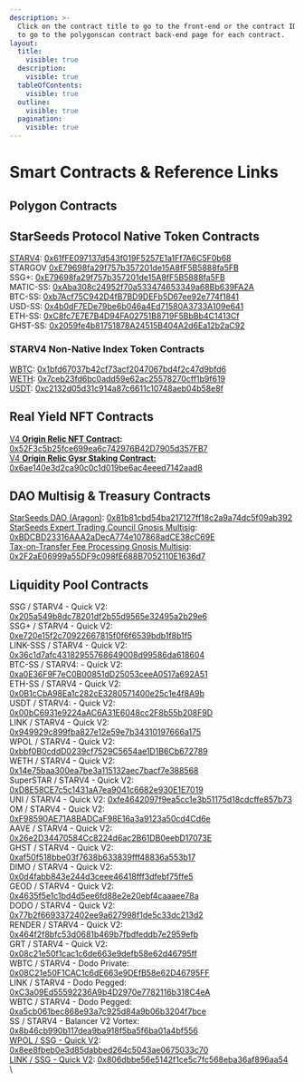 ```yaml
---
description: >-
  Click on the contract title to go to the front-end or the contract ID number
  to go to the polygonscan contract back-end page for each contract.
layout:
  title:
    visible: true
  description:
    visible: true
  tableOfContents:
    visible: true
  outline:
    visible: true
  pagination:
    visible: true
---
```


# Smart Contracts & Reference Links

## Polygon Contracts

## StarSeeds Protocol Native Token Contracts

[STARV4](https://coinmarketcap.com/dexscan/polygon/0x949929c899fba827e12e59e7b34310197666a175/): [0x61fFE097137d543f019F5257E1a1Ff7A6C5F0b68](https://polygonscan.com/token/0x61ffe097137d543f019f5257e1a1ff7a6c5f0b68)\
STARGOV [0xE79698fa29f757b357201de15A8fF5B5888fa5FB](https://polygonscan.com/address/0xe79698fa29f757b357201de15a8ff5b5888fa5fb)\
SSG+: [0xE79698fa29f757b357201de15A8fF5B5888fa5FB](https://polygonscan.com/address/0xe79698fa29f757b357201de15a8ff5b5888fa5fb)\
MATIC-SS: [0xAba308c24952f70a533474653349a68Bb639FA2A](https://polygonscan.com/token/0xaba308c24952f70a533474653349a68bb639fa2a)\
BTC-SS: [0xb7Acf75C942D4fB7BD9DEFb5D67ee92e774f1841](https://polygonscan.com/token/0xb7acf75c942d4fb7bd9defb5d67ee92e774f1841)\
USD-SS: [0x4b0dF7EDe79be6b046a4Ed71580A3733A109e641](https://polygonscan.com/token/0x4b0df7ede79be6b046a4ed71580a3733a109e641)\
ETH-SS: [0xC8fc7E7E7B4D94FA02751B8719F5BbBb4C1413Cf](https://polygonscan.com/token/0xc8fc7e7e7b4d94fa02751b8719f5bbbb4c1413cf/)\
GHST-SS: [0x2059fe4b81751878A24515B404A2d6Ea12b2aC92](https://polygonscan.com/token/0x2059fe4b81751878a24515b404a2d6ea12b2ac92)

### STARV4 Non-Native Index Token Contracts

[WBTC](https://coinmarketcap.com/currencies/wrapped-bitcoin/): [0x1bfd67037b42cf73acf2047067bd4f2c47d9bfd6](https://polygonscan.com/token/0x1bfd67037b42cf73acf2047067bd4f2c47d9bfd6)\
[WETH](https://coinmarketcap.com/currencies/weth/): [0x7ceb23fd6bc0add59e62ac25578270cff1b9f619](https://polygonscan.com/token/0x7ceb23fd6bc0add59e62ac25578270cff1b9f619)\
[USDT](smart-contract-services/v4-origin-relics-real-yield-nfts/): [0xc2132d05d31c914a87c6611c10748aeb04b58e8f](https://polygonscan.com/token/0xc2132d05d31c914a87c6611c10748aeb04b58e8f)

## Real Yield NFT Contracts

[V4 **Origin Relic NFT Contract**](https://launchpad.heymint.xyz/mint/v4-origin-relics-by-starseeds-protocol)**:** [0x52F3c5b25fce699ea6c742976B42D7905d357FB7](https://polygonscan.com/address/0x52f3c5b25fce699ea6c742976b42d7905d357fb7)\
[V4 **Origin Relic Gysr Staking Contract:**](https://app.gysr.io/pool/0x6ae140e3d2ca90c0c1d019be6ac4eeed7142aad8?network=polygon) [0x6ae140e3d2ca90c0c1d019be6ac4eeed7142aad8](https://polygonscan.com/address/0x6ae140e3d2ca90c0c1d019be6ac4eeed7142aad8)

## DAO Multisig & Treasury Contracts

[StarSeeds DAO (Aragon)](https://app.aragon.org/#/daos/polygon/0x81b81cbd54ba217127ff18c2a9a74dc5f09ab392/dashboard): [0x81b81cbd54ba217127ff18c2a9a74dc5f09ab392](https://polygonscan.com/address/0x81b81cbd54ba217127ff18c2a9a74dc5f09ab392)\
[StarSeeds Expert Trading Council Gnosis Multisig](https://app.safe.global/balances?safe=matic:0xBDCBD23316AAA2aDecA774e107868adCE38cC69E): [0xBDCBD23316AAA2aDecA774e107868adCE38cC69E](smart-contracts-and-reference-links.md)\
[Tax-on-Transfer Fee Processing Gnosis Multisig](https://app.safe.global/balances?safe=matic:0x2F2aE06999a55DF9c098fE688B7052110E1636d7): [\
0x2F2aE06999a55DF9c098fE688B7052110E1636d7](smart-contracts-and-reference-links.md)

## Liquidity Pool Contracts

SSG / STARV4 - Quick V2: [0x205a549b8dc78201df2b55d9565e32495a2b29e6](https://polygonscan.com/address/0x205a549b8dc78201df2b55d9565e32495a2b29e6#tokentxns)\
SSG+ / STARV4 -  Quick V2: [0xe720e15f2c70922667815f0f6f6539bdb1f8b1f5](https://polygonscan.com/address/0xe720e15f2c70922667815f0f6f6539bdb1f8b1f5#tokentxns)\
LINK-SSS / STARV4 - Quick V2: [0x36c1d7afc43182955768649008d99586da618604](https://polygonscan.com/address/0x36c1d7afc43182955768649008d99586da618604#tokentxns)\
BTC-SS / STARV4: - Quick V2: [0xa0E36F9F7eC0B00851dD25053ceeA0517a692A51](https://polygonscan.com/address/0x3346b30c4abd39f9a654f4d5a7d0bcaa12151574#tokentxns)\
ETH-SS / STARV4 - Quick V2: [0x0B1cCbA98Ea1c282cE3280571400e25c1e4f8A9b](https://polygonscan.com/address/0x0b1ccba98ea1c282ce3280571400e25c1e4f8a9b#tokentxns)\
USDT / STARV4: - Quick V2: [0x00bC6931e9224aAC6A31E6048cc2F8b55b208F9D](https://polygonscan.com/address/0x00bc6931e9224aac6a31e6048cc2f8b55b208f9d#tokentxns)\
LINK / STARV4 - Quick V2: [0x949929c899fba827e12e59e7b34310197666a175](https://polygonscan.com/address/0x949929c899fba827e12e59e7b34310197666a175#tokentxns)\
WPOL / STARV4 - Quick V2: [0xbbf0B0cddD0239cf7529C5654ae1D1B6Cb672789](https://polygonscan.com/address/0xbbf0b0cddd0239cf7529c5654ae1d1b6cb672789#tokentxns)\
WETH / STARV4 - Quick V2: [0x14e75baa300ea7be3a115132aec7bacf7e388568](https://polygonscan.com/address/0x14e75baa300ea7be3a115132aec7bacf7e388568#tokentxns)\
SuperSTAR / STARV4 - Quick V2: [0xD8E58CE7c5c1431aA7ea9041c6682e930E1E7019](https://polygonscan.com/address/0xd8e58ce7c5c1431aa7ea9041c6682e930e1e7019#tokentxns)\
UNI / STARV4 - Quick V2: [0xfe4642097f9ea5cc1e3b51175d18cdcffe857b73](https://polygonscan.com/address/0xfe4642097f9ea5cc1e3b51175d18cdcffe857b73#tokentxns)\
OM / STARV4 - Quick V2: [0xF98590AE71A8BADCaF98E16a3a9123a50cd4Cd6e](https://polygonscan.com/address/0xf98590ae71a8badcaf98e16a3a9123a50cd4cd6e)\
AAVE / STARV4 - Quick V2: [0x26e2D34470584Cc8224d6ac2B61DB0eebD17073E](https://polygonscan.com/address/0x26e2d34470584cc8224d6ac2b61db0eebd17073e)\
GHST / STARV4 - Quick V2: [0xaf50f518bbe03f7638b633839fff48836a553b17](https://polygonscan.com/address/0xaf50f518bbe03f7638b633839fff48836a553b17)\
DIMO / STARV4 - Quick V2: [0x0d4fabb843e244d3ceee46418fff3dfebf75ffe5](https://polygonscan.com/address/0x0d4fabb843e244d3ceee46418fff3dfebf75ffe5)\
GEOD / STARV4 - Quick V2: [0x4635f5e1c1bd4d5ee6fd88e2e20ebf4caaaee78a](https://polygonscan.com/address/0x4635f5e1c1bd4d5ee6fd88e2e20ebf4caaaee78a)\
DODO / STARV4 - Quick V2: [0x77b2f6693372402ee9a627998f1de5c33dc213d2](https://polygonscan.com/address/0x77b2f6693372402ee9a627998f1de5c33dc213d2#tokentxns)\
RENDER / STARV4 - Quick V2: [0x464f2f8bfc53d0681b469b7fbdfeddb7e2959efb](https://polygonscan.com/address/0x464f2f8bfc53d0681b469b7fbdfeddb7e2959efb#tokentxns)\
GRT / STARV4 - Quick V2: [0x08c21e50f1cac1c6de663e9defb58e62d46795ff](https://polygonscan.com/address/0x08c21e50f1cac1c6de663e9defb58e62d46795ff#tokentxns)\
WBTC / STARV4 - Dodo Private: [0x08C21e50F1CAC1c6dE663e9DEfB58e62D46795FF](https://polygonscan.com/address/0x41dc7c0fe6e77b65144ba9355f17e8dfcc2e58a8#tokentxns)\
LINK / STARV4 - Dodo Pegged: [0xC3a09Ed55592236A9b4D2970e7782116b318C4eA](https://polygonscan.com/address/0xc3a09ed55592236a9b4d2970e7782116b318c4ea#tokentxns)\
WBTC / STARV4 - Dodo Pegged: [0xa5cb061bec868e93a7c925d84a9b06b3204f7bce](https://polygonscan.com/address/0xa5cb061bec868e93a7c925d84a9b06b3204f7bce#tokentxns)\
SS / STARV4 - Balancer V2 Vortex: [0x8b46cb990b117dea9ba918f5ba5f6ba01a4bf556](https://balancer.fi/pools/polygon/v2/0x8b46cb990b117dea9ba918f5ba5f6ba01a4bf556000100000000000000000ef2)\
[WPOL / SSG -  Quick V2](https://quickswap.exchange/#/analytics/v2/pair/0x8ee8fbeb0e3d85dabbed264c5043ae0675033c70): [0x8ee8fbeb0e3d85dabbed264c5043ae0675033c70](https://polygonscan.com/address/0x8ee8fbeb0e3d85dabbed264c5043ae0675033c70#tokentxns)\
[LINK / SSG - Quick V2](https://quickswap.exchange/#/analytics/v2/pair/0x806dbbe56e5142f1ce5c7fc568eba36af896aa54): [0x806dbbe56e5142f1ce5c7fc568eba36af896aa54](https://polygonscan.com/address/0x806dbbe56e5142f1ce5c7fc568eba36af896aa54#tokentxns)\
\
